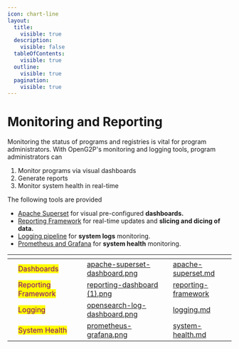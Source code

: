 ```yaml
---
icon: chart-line
layout:
  title:
    visible: true
  description:
    visible: false
  tableOfContents:
    visible: true
  outline:
    visible: true
  pagination:
    visible: true
---
```


# Monitoring and Reporting

Monitoring the status of programs and registries is vital for program administrators. With OpenG2P's monitoring and logging tools, program administrators can

1. Monitor programs via visual dashboards
2. Generate reports
3. Monitor system health in real-time

The following tools are provided

* [Apache Superset](https://superset.apache.org/) for visual pre-configured **dashboards.**
* [Reporting Framework](reporting-framework/) for real-time updates and **slicing and dicing of data.**
* [Logging pipeline](logging.md) for **system logs** monitoring.
* [Prometheus and Grafana](system-health.md) for **system health** monitoring.

<table data-view="cards"><thead><tr><th></th><th></th><th></th><th data-hidden data-card-cover data-type="files"></th><th data-hidden data-card-target data-type="content-ref"></th></tr></thead><tbody><tr><td></td><td><mark style="color:purple;">Dashboards</mark></td><td></td><td><a href="../.gitbook/assets/apache-superset-dashboard.png">apache-superset-dashboard.png</a></td><td><a href="apache-superset.md">apache-superset.md</a></td></tr><tr><td></td><td><mark style="color:purple;">Reporting Framework</mark></td><td></td><td><a href="../.gitbook/assets/reporting-dashboard (1).png">reporting-dashboard (1).png</a></td><td><a href="reporting-framework/">reporting-framework</a></td></tr><tr><td></td><td><mark style="color:purple;">Logging</mark></td><td></td><td><a href="../.gitbook/assets/opensearch-log-dashboard.png">opensearch-log-dashboard.png</a></td><td><a href="logging.md">logging.md</a></td></tr><tr><td></td><td><mark style="color:purple;">System Health</mark></td><td></td><td><a href="../.gitbook/assets/prometheus-grafana.png">prometheus-grafana.png</a></td><td><a href="system-health.md">system-health.md</a></td></tr></tbody></table>
